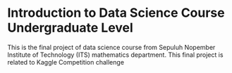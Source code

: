 # Introduction to Data Science Course Undergraduate Level
This is the final project of data science course from Sepuluh Nopember Institute of Technology (ITS) mathematics department. This final project is related to Kaggle Competition challenge
